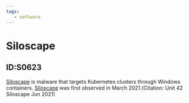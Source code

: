 ```yaml
---
tags:
   - software
---
```

# Siloscape
## ID:S0623
[Siloscape](software/S0623) is malware that targets Kubernetes clusters through Windows containers. [Siloscape](software/S0623) was first observed in March 2021.(Citation: Unit 42 Siloscape Jun 2021)
